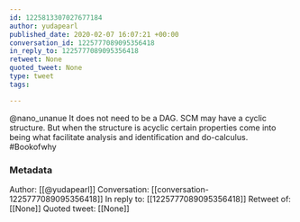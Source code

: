 ```yaml
---
id: 1225813307027677184
author: yudapearl
published_date: 2020-02-07 16:07:21 +00:00
conversation_id: 1225777089095356418
in_reply_to: 1225777089095356418
retweet: None
quoted_tweet: None
type: tweet
tags:

---
```


@nano_unanue It does not need to be a DAG. SCM may have a cyclic structure. But when the structure is acyclic certain properties come into being what facilitate analysis and identification and do-calculus. #Bookofwhy

### Metadata

Author: [[@yudapearl]]
Conversation: [[conversation-1225777089095356418]]
In reply to: [[1225777089095356418]]
Retweet of: [[None]]
Quoted tweet: [[None]]
